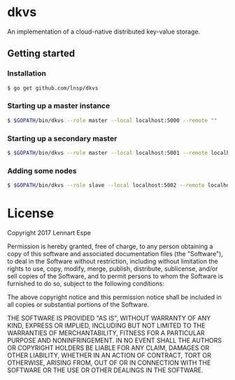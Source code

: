 # dkvs
An implementation of a cloud-native distributed key-value storage.

## Getting started

### Installation
```bash
$ go get github.com/lnsp/dkvs
```

### Starting up a master instance
```bash
$ $GOPATH/bin/dkvs --role master --local localhost:5000 --remote ""
```

### Starting up a secondary master
```bash
$ $GOPATH/bin/dkvs --role master --local localhost:5001 --remote localhost:5000
```

### Adding some nodes
```bash
$ $GOPATH/bin/dkvs --role slave --local localhost:5002 --remote localhost:5000
```

# License
Copyright 2017 Lennart Espe

Permission is hereby granted, free of charge, to any person obtaining a copy of this software and associated documentation files (the "Software"), to deal in the Software without restriction, including without limitation the rights to use, copy, modify, merge, publish, distribute, sublicense, and/or sell copies of the Software, and to permit persons to whom the Software is furnished to do so, subject to the following conditions:

The above copyright notice and this permission notice shall be included in all copies or substantial portions of the Software.

THE SOFTWARE IS PROVIDED "AS IS", WITHOUT WARRANTY OF ANY KIND, EXPRESS OR IMPLIED, INCLUDING BUT NOT LIMITED TO THE WARRANTIES OF MERCHANTABILITY, FITNESS FOR A PARTICULAR PURPOSE AND NONINFRINGEMENT. IN NO EVENT SHALL THE AUTHORS OR COPYRIGHT HOLDERS BE LIABLE FOR ANY CLAIM, DAMAGES OR OTHER LIABILITY, WHETHER IN AN ACTION OF CONTRACT, TORT OR OTHERWISE, ARISING FROM, OUT OF OR IN CONNECTION WITH THE SOFTWARE OR THE USE OR OTHER DEALINGS IN THE SOFTWARE.